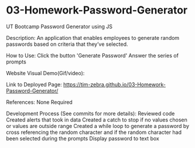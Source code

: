 # 03-Homework-Password-Generator
UT Bootcamp Password Generator using JS

Description:
An application that enables employees to generate random passwords based on criteria that they’ve selected.

How to Use:
Click the button 'Generate Password'
Answer the series of prompts

Website Visual Demo(Gif/video):


Link to Deployed Page:
https://tim-zebra.github.io/03-Homework-Password-Generator/

References:
None Required

Development Process (See commits for more details):
Reviewed code
Created alerts that took in data
Created a catch to stop if no values chosen or values are outside range
Created a while loop to generate a password by cross referencing the random character and if the random character had been selected during the prompts
Display password to text box
